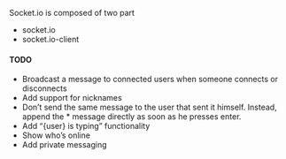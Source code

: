 Socket.io is composed of two part
* socket.io
* socket.io-client

#### TODO
* Broadcast a message to connected users when someone connects or disconnects
* Add support for nicknames
* Don’t send the same message to the user that sent it himself. Instead, append the * message directly as soon as he presses enter.
* Add “{user} is typing” functionality
* Show who’s online
* Add private messaging